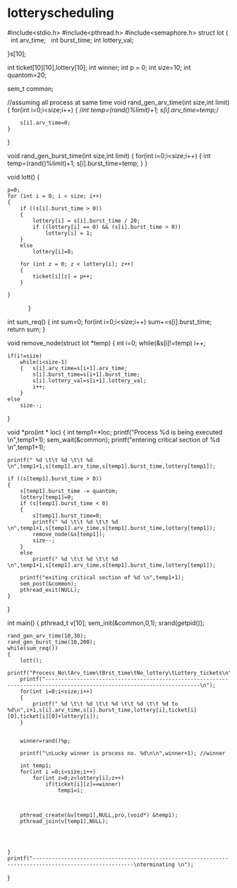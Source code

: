 # lotteryscheduling
#include<stdio.h>
#include<pthread.h>
#include<semaphore.h>
struct lot
{
    int arv_time;
    int burst_time;
    int lottery_val;

}s[10];

int ticket[10][10],lottery[10];
int winner;
int p = 0;
int size=10;
int quantom=20;

sem_t common;

//assuming all process at same time
void rand_gen_arv_time(int size,int limit)
{
    for(int i=0;i<size;i++)
    {
        /*int temp=(rand()%limit)+1;
        s[i].arv_time=temp;*/

        s[i].arv_time=0;
    }
}

void rand_gen_burst_time(int size,int limit)
{
    for(int i=0;i<size;i++)
    {
        int temp=(rand()%limit)+1;
        s[i].burst_time=temp;
    }
}

void lott()
{

    p=0;
    for (int i = 0; i < size; i++) 
    {
        if ((s[i].burst_time > 0)) 
        {
            lottery[i] = s[i].burst_time / 20;
            if ((lottery[i] == 0) && (s[i].burst_time > 0))
                lottery[i] = 1;
        }       
        else
            lottery[i]=0;

        for (int z = 0; z < lottery[i]; z++) 
        {
            ticket[i][z] = p++;
        }

    }

            
} 

int sum_req()
{
    int sum=0;
    for(int i=0;i<size;i++)
        sum+=s[i].burst_time;
    return sum;
}

void remove_node(struct lot *temp)
{
    int i=0;
    while(&s[i]!=temp)
        i++;

    if(i!=size)
        while(i<size-1)
        {   s[i].arv_time=s[i+1].arv_time;
            s[i].burst_time=s[i+1].burst_time;
            s[i].lottery_val=s[i+1].lottery_val;
            i++;
        }
    else
        size--;
}

void *pro(int * loc)
{
    int temp1=*loc;
    printf("Process %d is being executed \n",temp1+1);
    sem_wait(&common);
    printf("entering critical section of %d \n",temp1+1);
    
    printf(" %d \t\t %d \t\t %d \n",temp1+1,s[temp1].arv_time,s[temp1].burst_time,lottery[temp1]);

    if ((s[temp1].burst_time > 0))  
    {
        s[temp1].burst_time -= quantom;
        lottery[temp1]=0;
        if (s[temp1].burst_time < 0) 
        {
            s[temp1].burst_time=0;
            printf(" %d \t\t %d \t\t %d \n",temp1+1,s[temp1].arv_time,s[temp1].burst_time,lottery[temp1]);
            remove_node(&s[temp1]);
            size--;
        }
        else
            printf(" %d \t\t %d \t\t %d \n",temp1+1,s[temp1].arv_time,s[temp1].burst_time,lottery[temp1]);

        printf("exiting critical section of %d \n",temp1+1);
        sem_post(&common);
        pthread_exit(NULL);
    }

}

int main()
{
    pthread_t v[10];
    sem_init(&common,0,1);
    srand(getpid());

    rand_gen_arv_time(10,30);
    rand_gen_burst_time(10,200);
    while(sum_req())
    {
        lott();
        printf("Process_No\tArv_time\tBrst_time\tNo_lottery\tLottery_tickets\n");
        printf("-----------------------------------------------------------------------------------------------------------------------\n");
        for(int i=0;i<size;i++)
        {
            printf(" %d \t\t %d \t\t %d \t\t %d \t\t %d to %d\n",i+1,s[i].arv_time,s[i].burst_time,lottery[i],ticket[i][0],ticket[i][0]+lottery[i]);
        }


        winner=rand()%p;

        printf("\nLucky winner is process no. %d\n\n",winner+1); //winner

        int temp1;
        for(int i =0;i<size;i++)
            for(int z=0;z<lottery[i];z++)
                if(ticket[i][z]==winner)
                    temp1=i;



        pthread_create(&v[temp1],NULL,pro,(void*) &temp1);
        pthread_join(v[temp1],NULL);




    }
    printf("------------------------------------------------------------------------------------------------------\nterminating \n");

}

